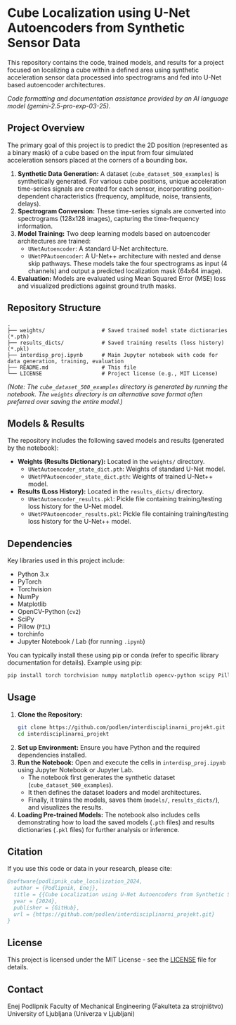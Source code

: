 # Cube Localization using U-Net Autoencoders from Synthetic Sensor Data

This repository contains the code, trained models, and results for a project focused on localizing a cube within a defined area using synthetic acceleration sensor data processed into spectrograms and fed into U-Net based autoencoder architectures.

*Code formatting and documentation assistance provided by an AI language model (gemini-2.5-pro-exp-03-25).*

## Project Overview

The primary goal of this project is to predict the 2D position (represented as a binary mask) of a cube based on the input from four simulated acceleration sensors placed at the corners of a bounding box.

1.  **Synthetic Data Generation:** A dataset (`cube_dataset_500_examples`) is synthetically generated. For various cube positions, unique acceleration time-series signals are created for each sensor, incorporating position-dependent characteristics (frequency, amplitude, noise, transients, delays).
2.  **Spectrogram Conversion:** These time-series signals are converted into spectrograms (128x128 images), capturing the time-frequency information.
3.  **Model Training:** Two deep learning models based on autoencoder architectures are trained:
    *   `UNetAutoencoder`: A standard U-Net architecture.
    *   `UNetPPAutoencoder`: A U-Net++ architecture with nested and dense skip pathways.
    These models take the four spectrograms as input (4 channels) and output a predicted localization mask (64x64 image).
4.  **Evaluation:** Models are evaluated using Mean Squared Error (MSE) loss and visualized predictions against ground truth masks.

## Repository Structure

```
.
├── weights/                  # Saved trained model state dictionaries (*.pth)
├── results_dicts/            # Saved training results (loss history) (*.pkl)
├── interdisp_proj.ipynb      # Main Jupyter notebook with code for data generation, training, evaluation
├── README.md                 # This file
└── LICENSE                   # Project license (e.g., MIT License)
```

*(Note: The `cube_dataset_500_examples` directory is generated by running the notebook. The `weights` directory is an alternative save format often preferred over saving the entire model.)*

## Models & Results

The repository includes the following saved models and results (generated by the notebook):

*   **Weights (Results Dictionary):** Located in the `weights/` directory.
    *   `UNetAutoencoder_state_dict.pth`: Weights of standard U-Net model.
    *   `UNetPPAutoencoder_state_dict.pth`: Weights of trained U-Net++ model.
*   **Results (Loss History):** Located in the `results_dicts/` directory.
    *   `UNetAutoencoder_results.pkl`: Pickle file containing training/testing loss history for the U-Net model.
    *   `UNetPPAutoencoder_results.pkl`: Pickle file containing training/testing loss history for the U-Net++ model.

## Dependencies

Key libraries used in this project include:

*   Python 3.x
*   PyTorch
*   Torchvision
*   NumPy
*   Matplotlib
*   OpenCV-Python (`cv2`)
*   SciPy
*   Pillow (`PIL`)
*   torchinfo
*   Jupyter Notebook / Lab (for running `.ipynb`)

You can typically install these using pip or conda (refer to specific library documentation for details). Example using pip:
```bash
pip install torch torchvision numpy matplotlib opencv-python scipy Pillow torchinfo notebook
```

## Usage

1.  **Clone the Repository:**
    ```bash
    git clone https://github.com/podlen/interdisciplinarni_projekt.git
    cd interdisciplinarni_projekt
    ```
2.  **Set up Environment:** Ensure you have Python and the required dependencies installed.
3.  **Run the Notebook:** Open and execute the cells in `interdisp_proj.ipynb` using Jupyter Notebook or Jupyter Lab.
    *   The notebook first generates the synthetic dataset (`cube_dataset_500_examples`).
    *   It then defines the dataset loaders and model architectures.
    *   Finally, it trains the models, saves them (`models/`, `results_dicts/`), and visualizes the results.
4.  **Loading Pre-trained Models:** The notebook also includes cells demonstrating how to load the saved models (`.pth` files) and results dictionaries (`.pkl` files) for further analysis or inference.

## Citation

If you use this code or data in your research, please cite:

```bibtex
@software{podlipnik_cube_localization_2024,
  author = {Podlipnik, Enej},
  title = {{Cube Localization using U-Net Autoencoders from Synthetic Sensor Data}},
  year = {2024},
  publisher = {GitHub},
  url = {https://github.com/podlen/interdisciplinarni_projekt.git}
}
```

## License

This project is licensed under the MIT License - see the [LICENSE](LICENSE) file for details.

## Contact

Enej Podlipnik
Faculty of Mechanical Engineering (Fakulteta za strojništvo)
University of Ljubljana (Univerza v Ljubljani)